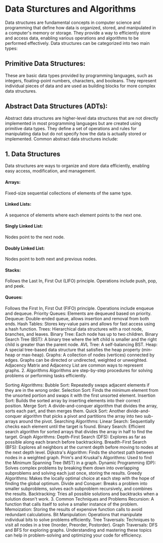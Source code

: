 # Data Sturctures and Algorithms
Data structures are fundamental concepts in computer science and programming that define how data is organized, stored, and manipulated in a computer's memory or storage. They provide a way to efficiently store and access data, enabling various operations and algorithms to be performed effectively. Data structures can be categorized into two main types:

## Primitive Data Structures:
These are basic data types provided by programming languages, such as integers, floating-point numbers, characters, and booleans. They represent individual pieces of data and are used as building blocks for more complex data structures.

## Abstract Data Structures (ADTs):
Abstract data structures are higher-level data structures that are not directly implemented in most programming languages but are created using primitive data types. They define a set of operations and rules for manipulating data but do not specify how the data is actually stored or implemented. Common abstract data structures include:

## 1. Data Structures
Data structures are ways to organize and store data efficiently, enabling easy access, modification, and management.

#### Arrays: 
Fixed-size sequential collections of elements of the same type.
#### Linked Lists:
A sequence of elements where each element points to the next one.
#### Singly Linked List: 
Nodes point to the next node.
#### Doubly Linked List: 
Nodes point to both next and previous nodes.
#### Stacks: 
Follows the Last In, First Out (LIFO) principle. Operations include push, pop, and peek.
#### Queues: 
Follows the First In, First Out (FIFO) principle. Operations include enqueue and dequeue.
Priority Queues: Elements are dequeued based on priority.
Dequeue: Double-ended queue, allows insertion and removal from both ends.
Hash Tables: Stores key-value pairs and allows for fast access using a hash function.
Trees: Hierarchical data structures with a root node, branches, and leaves.
Binary Tree: Each node has up to two children.
Binary Search Tree (BST): A binary tree where the left child is smaller and the right child is greater than the parent node.
AVL Tree: A self-balancing BST.
Heap: A special tree-based data structure that satisfies the heap property (min-heap or max-heap).
Graphs: A collection of nodes (vertices) connected by edges. Graphs can be directed or undirected, weighted or unweighted.
Adjacency Matrix and Adjacency List are common ways to represent graphs.
2. Algorithms
Algorithms are step-by-step procedures for solving problems or performing tasks efficiently.

Sorting Algorithms:
Bubble Sort: Repeatedly swaps adjacent elements if they are in the wrong order.
Selection Sort: Finds the minimum element from the unsorted portion and swaps it with the first unsorted element.
Insertion Sort: Builds the sorted array by inserting elements into their correct position.
Merge Sort: A divide-and-conquer algorithm that divides the array, sorts each part, and then merges them.
Quick Sort: Another divide-and-conquer algorithm that picks a pivot and partitions the array into two sub-arrays around the pivot.
Searching Algorithms:
Linear Search: Sequentially checks each element until the target is found.
Binary Search: Efficient search algorithm for sorted arrays that divides the array in half to find the target.
Graph Algorithms:
Depth-First Search (DFS): Explores as far as possible along each branch before backtracking.
Breadth-First Search (BFS): Explores all neighbors at the current depth before moving to nodes at the next depth level.
Dijkstra's Algorithm: Finds the shortest path between nodes in a weighted graph.
Prim's and Kruskal's Algorithms: Used to find the Minimum Spanning Tree (MST) in a graph.
Dynamic Programming (DP): Solves complex problems by breaking them down into overlapping subproblems and solving each just once, storing the results.
Greedy Algorithms: Makes the locally optimal choice at each step with the hope of finding the global optimum.
Divide and Conquer: Breaks a problem into smaller subproblems, solves each subproblem recursively, and combines the results.
Backtracking: Tries all possible solutions and backtracks when a solution doesn't work.
3. Common Techniques and Problems
Recursion: A function that calls itself to solve a smaller instance of the problem.
Memoization: Storing the results of expensive function calls to avoid redundant calculations.
Bit Manipulation: Operations that manipulate individual bits to solve problems efficiently.
Tree Traversals: Techniques to visit all nodes in a tree (Inorder, Preorder, Postorder).
Graph Traversals: DFS and BFS for exploring graphs.
Understanding and mastering these topics can help in problem-solving and optimizing your code for efficiency.
